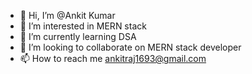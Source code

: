 - 👋 Hi, I’m @Ankit Kumar
- 👀 I’m interested in MERN stack 
- 🌱 I’m currently learning DSA
- 💞️ I’m looking to collaborate on MERN stack developer
- 📫 How to reach me ankitraj1693@gmail.com

<!---
AnkitKumarh15/AnkitKumarh15 is a ✨ special ✨ repository because its `README.md` (this file) appears on your GitHub profile.
You can click the Preview link to take a look at your changes.
--->
